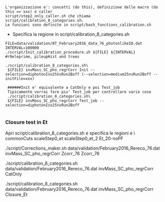```
L'organizzazione e': concetti (do this), definizione delle macro (do this == xxx) e caller
script/step2_only_caller.sh che chiama script/calibration_8_categories.sh.
Le funzioni sono definite in script/bash_functions_calibration.sh
```

* Specifica la regione in script/calibration_8_categories.sh

```
FILE=data/validation/0T_February2016_data_76_photonlikeID.dat
INTERVAL=100000
./script/Init_calibration_procedure.sh ${FILE} ${INTERVAL} #r9eleprime, pileupHist and trees

./script/calibration_8_categories.sh\
 ${FILE} invMass_SC_pho_regrCorr Init --selection=diphotonIso25nsRun2Boff (--selection=medium25nsRun2Boff --initFile=xxx)
 
 ######Init e' equivalente a CatOnly e poi Test_job
 Tipicamente vorrai fare piu' Test_job per controllare varie cose
 ./script/calibration_8_categories.sh\
 ${FILE} invMass_SC_pho_regrCorr Test_job --selection=diphotonIso25nsRun2Boff
 
 ```
### Closure test in Et

Apri script/calibration_8_categories.sh e specifica le regioni e i commonCuts
scaleStep0_et
scaleStep0_et_2
Et_20-noPF 

./script/Corrections_maker.sh data/validation/February2016_Rereco_76.dat invMass_SC_pho_regrCorr Zcorr_76 Zcorr_76

./script/calibration_8_categories.sh data/validation/February2016_Rereco_76.dat invMass_SC_pho_regrCorr CatOnly

./script/calibration_8_categories.sh data/validation/February2016_Rereco_76.dat invMass_SC_pho_regrCorr Closure_Et

